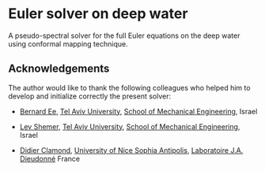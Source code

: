 Euler solver on deep water
=======================

A pseudo-spectral solver for the full Euler equations on the deep water using conformal mapping technique.


## Acknowledgements

The author would like to thank the following colleagues who helped him to develop and initialize correctly the present solver:

* [Bernard Ee](https://www.researchgate.net/profile/Bernard_Ee2), [Tel Aviv University](http://english.tau.ac.il/), [School of Mechanical Engineering](http://engineering.tau.ac.il/), Israel

* [Lev Shemer](http://www.eng.tau.ac.il/~shemer/), [Tel Aviv University](http://english.tau.ac.il/), [School of Mechanical Engineering](http://engineering.tau.ac.il/), Israel

* [Didier Clamond](http://math.unice.fr/~didierc/), [University of Nice Sophia Antipolis](http://unice.fr/), [Laboratoire J.A. Dieudonné](http://math.unice.fr/) France